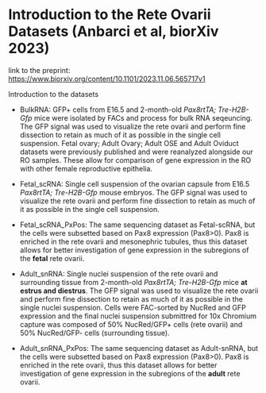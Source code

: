 # Introduction to the Rete Ovarii Datasets (Anbarci et al, biorXiv 2023)

link to the preprint: https://www.biorxiv.org/content/10.1101/2023.11.06.565717v1

Introduction to the datasets

-   BulkRNA: GFP+ cells from E16.5 and 2-month-old *Pax8rtTA; Tre-H2B-Gfp* mice were isolated by FACs and process for bulk RNA seqeuncing. The GFP signal was used to visualize the rete ovarii and perform fine dissection to retain as much of it as possible in the single cell suspension. Fetal ovary; Adult Ovary; Adult OSE and Adult Oviduct datasets were previously published and were reanalyzed alongside our RO samples. These allow for comparison of gene expression in the RO with other female reproductive epithelia.

-   Fetal_scRNA: Single cell suspension of the ovarian capsule from E16.5 *Pax8rtTA; Tre-H2B-Gfp* mouse embryos. The GFP signal was used to visualize the rete ovarii and perform fine dissection to retain as much of it as possible in the single cell suspension.

-   Fetal_scRNA_PxPos: The same sequencing dataset as Fetal-scRNA, but the cells were subsetted based on Pax8 expression (Pax8\>0). Pax8 is enriched in the rete ovarii and mesonephric tubules, thus this dataset allows for better investigation of gene expression in the subregions of the **fetal** rete ovarii.

-   Adult_snRNA: Single nuclei suspension of the rete ovarii and surrounding tissue from 2-month-old *Pax8rtTA; Tre-H2B-Gfp* mice **at estrus and diestrus**. The GFP signal was used to visualize the rete ovarii and perform fine dissection to retain as much of it as possible in the single nuclei suspension. Cells were FAC-sorted by NucRed and GFP expression and the final nuclei suspension submittred for 10x Chromium capture was composed of 50% NucRed/GFP+ cells (rete ovarii) and 50% NucRed/GFP- cells (surrounding tissue).

-   Adult_snRNA_PxPos: The same sequencing dataset as Adult-snRNA, but the cells were subsetted based on Pax8 expression (Pax8\>0). Pax8 is enriched in the rete ovarii, thus this dataset allows for better investigation of gene expression in the subregions of the **adult** rete ovarii.




